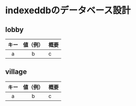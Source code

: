 # indexeddbのデータベース設計

## lobby

|キー|値（例）|概要|
|:------:|:-----:|:------|
|a|b|c|

## village

|キー|値（例）|概要|
|:------:|:-----:|:------|
|a|b|c|
